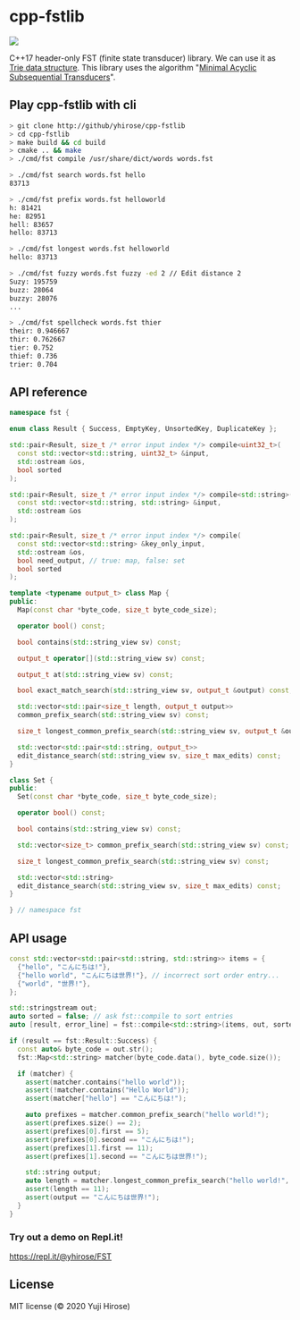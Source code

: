 # cpp-fstlib

[![](https://github.com/yhirose/cpp-httplib/workflows/test/badge.svg)](https://github.com/yhirose/cpp-fstlib/actions)

C++17 header-only FST (finite state transducer) library.
We can use it as [Trie data structure](https://en.wikipedia.org/wiki/Trie).
This library uses the algorithm "[Minimal Acyclic Subsequential Transducers](http://citeseerx.ist.psu.edu/viewdoc/download?doi=10.1.1.24.3698&rep=rep1&type=pdf)".

## Play cpp-fstlib with cli

```bash
> git clone http://github/yhirose/cpp-fstlib
> cd cpp-fstlib
> make build && cd build
> cmake .. && make
> ./cmd/fst compile /usr/share/dict/words words.fst

> ./cmd/fst search words.fst hello
83713

> ./cmd/fst prefix words.fst helloworld
h: 81421
he: 82951
hell: 83657
hello: 83713

> ./cmd/fst longest words.fst helloworld
hello: 83713

> ./cmd/fst fuzzy words.fst fuzzy -ed 2 // Edit distance 2
Suzy: 195759
buzz: 28064
buzzy: 28076
...

> ./cmd/fst spellcheck words.fst thier
their: 0.946667
thir: 0.762667
tier: 0.752
thief: 0.736
trier: 0.704
```

## API reference

```cpp
namespace fst {

enum class Result { Success, EmptyKey, UnsortedKey, DuplicateKey };

std::pair<Result, size_t /* error input index */> compile<uint32_t>(
  const std::vector<std::string, uint32_t> &input,
  std::ostream &os,
  bool sorted
);

std::pair<Result, size_t /* error input index */> compile<std::string>(
  const std::vector<std::string, std::string> &input,
  std::ostream &os
);

std::pair<Result, size_t /* error input index */> compile(
  const std::vector<std::string> &key_only_input,
  std::ostream &os,
  bool need_output, // true: map, false: set
  bool sorted
);

template <typename output_t> class Map {
public:
  Map(const char *byte_code, size_t byte_code_size);

  operator bool() const;

  bool contains(std::string_view sv) const;

  output_t operator[](std::string_view sv) const;

  output_t at(std::string_view sv) const;

  bool exact_match_search(std::string_view sv, output_t &output) const;

  std::vector<std::pair<size_t length, output_t output>>
  common_prefix_search(std::string_view sv) const;

  size_t longest_common_prefix_search(std::string_view sv, output_t &output) const;

  std::vector<std::pair<std::string, output_t>>
  edit_distance_search(std::string_view sv, size_t max_edits) const;
}

class Set {
public:
  Set(const char *byte_code, size_t byte_code_size);

  operator bool() const;

  bool contains(std::string_view sv) const;

  std::vector<size_t> common_prefix_search(std::string_view sv) const;

  size_t longest_common_prefix_search(std::string_view sv) const;

  std::vector<std::string>
  edit_distance_search(std::string_view sv, size_t max_edits) const;
}

} // namespace fst
```

## API usage

```cpp
const std::vector<std::pair<std::string, std::string>> items = {
  {"hello", "こんにちは!"},
  {"hello world", "こんにちは世界!"}, // incorrect sort order entry...
  {"world", "世界!"},
};

std::stringstream out;
auto sorted = false; // ask fst::compile to sort entries
auto [result, error_line] = fst::compile<std::string>(items, out, sorted);

if (result == fst::Result::Success) {
  const auto& byte_code = out.str();
  fst::Map<std::string> matcher(byte_code.data(), byte_code.size());

  if (matcher) {
    assert(matcher.contains("hello world"));
    assert(!matcher.contains("Hello World"));
    assert(matcher["hello"] == "こんにちは!");

    auto prefixes = matcher.common_prefix_search("hello world!");
    assert(prefixes.size() == 2);
    assert(prefixes[0].first == 5);
    assert(prefixes[0].second == "こんにちは!");
    assert(prefixes[1].first == 11);
    assert(prefixes[1].second == "こんにちは世界!");

    std::string output;
    auto length = matcher.longest_common_prefix_search("hello world!", output);
    assert(length == 11);
    assert(output == "こんにちは世界!");
  }
}
```

### Try out a demo on Repl.it!

https://repl.it/@yhirose/FST

License
-------

MIT license (© 2020 Yuji Hirose)
